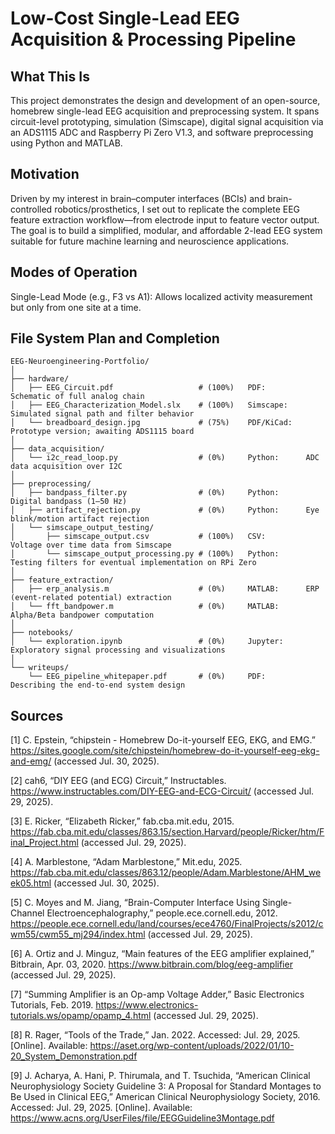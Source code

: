 # Low-Cost Single-Lead EEG Acquisition & Processing Pipeline

## What This Is
This project demonstrates the design and development of an open-source, homebrew single-lead EEG acquisition and preprocessing system. It spans circuit-level prototyping, simulation (Simscape), digital signal acquisition via an ADS1115 ADC and Raspberry Pi Zero V1.3, and software preprocessing using Python and MATLAB.

## Motivation
Driven by my interest in brain–computer interfaces (BCIs) and brain-controlled robotics/prosthetics, I set out to replicate the complete EEG feature extraction workflow—from electrode input to feature vector output. The goal is to build a simplified, modular, and affordable 2-lead EEG system suitable for future machine learning and neuroscience applications.

## Modes of Operation
Single-Lead Mode (e.g., F3 vs A1): Allows localized activity measurement but only from one site at a time.

## File System Plan and Completion
```plaintext
EEG-Neuroengineering-Portfolio/
│
├── hardware/
│   ├── EEG_Circuit.pdf                   # (100%)   PDF:         Schematic of full analog chain
│   ├── EEG_Characterization_Model.slx    # (100%)   Simscape:    Simulated signal path and filter behavior
│   └── breadboard_design.jpg             # (75%)    PDF/KiCad:   Prototype version; awaiting ADS1115 board
│
├── data_acquisition/
│   └── i2c_read_loop.py                  # (0%)     Python:      ADC data acquisition over I2C
│
├── preprocessing/
│   ├── bandpass_filter.py                # (0%)     Python:      Digital bandpass (1–50 Hz)
│   ├── artifact_rejection.py             # (0%)     Python:      Eye blink/motion artifact rejection
│   └── simscape_output_testing/
│   	├── simscape_output.csv           # (100%)   CSV:         Voltage over time data from Simscape
│   	└── simscape_output_processing.py # (100%)   Python:      Testing filters for eventual implementation on RPi Zero
│
├── feature_extraction/
│   ├── erp_analysis.m                    # (0%)     MATLAB:      ERP (event-related potential) extraction
│   └── fft_bandpower.m                   # (0%)     MATLAB:      Alpha/Beta bandpower computation
│
├── notebooks/
│   └── exploration.ipynb                 # (0%)     Jupyter:     Exploratory signal processing and visualizations
│
└── writeups/
    └── EEG_pipeline_whitepaper.pdf       # (0%)     PDF:         Describing the end-to-end system design
```
## Sources
[1] C. Epstein, “chipstein - Homebrew Do-it-yourself EEG, EKG, and EMG.” https://sites.google.com/site/chipstein/homebrew-do-it-yourself-eeg-ekg-and-emg/ (accessed Jul. 30, 2025).

[2] cah6, “DIY EEG (and ECG) Circuit,” Instructables. https://www.instructables.com/DIY-EEG-and-ECG-Circuit/ (accessed Jul. 29, 2025).

[3] E. Ricker, “Elizabeth Ricker,” fab.cba.mit.edu, 2015. https://fab.cba.mit.edu/classes/863.15/section.Harvard/people/Ricker/htm/Final_Project.html (accessed Jul. 29, 2025).

[4] A. Marblestone, “Adam Marblestone,” Mit.edu, 2025. https://fab.cba.mit.edu/classes/863.12/people/Adam.Marblestone/AHM_week05.html (accessed Jul. 30, 2025).

[5] C. Moyes and M. Jiang, “Brain-Computer Interface Using Single-Channel Electroencephalography,” people.ece.cornell.edu, 2012. https://people.ece.cornell.edu/land/courses/ece4760/FinalProjects/s2012/cwm55/cwm55_mj294/index.html (accessed Jul. 29, 2025).

[6] A. Ortiz and J. Minguz, “Main features of the EEG amplifier explained,” Bitbrain, Apr. 03, 2020. https://www.bitbrain.com/blog/eeg-amplifier (accessed Jul. 29, 2025).

[7] “Summing Amplifier is an Op-amp Voltage Adder,” Basic Electronics Tutorials, Feb. 2019. https://www.electronics-tutorials.ws/opamp/opamp_4.html (accessed Jul. 29, 2025).

[8] R. Rager, “Tools of the Trade,” Jan. 2022. Accessed: Jul. 29, 2025. [Online]. Available: https://aset.org/wp-content/uploads/2022/01/10-20_System_Demonstration.pdf

[9] J. Acharya, A. Hani, P. Thirumala, and T. Tsuchida, “American Clinical Neurophysiology Society Guideline 3: A Proposal for Standard Montages to Be Used in Clinical EEG,” American Clinical Neurophysiology Society, 2016. Accessed: Jul. 29, 2025. [Online]. Available: https://www.acns.org/UserFiles/file/EEGGuideline3Montage.pdf

